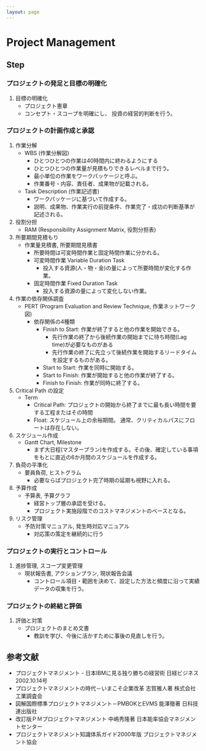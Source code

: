 ```yaml
---
layout: page
---
```


# Project Management

## Step

### プロジェクトの発足と目標の明確化

1. 目標の明確化
    * プロジェクト憲章
    * コンセプト・スコープを明確にし、 投資の経営的判断を行う。

### プロジェクトの計画作成と承認

1. 作業分解
    * WBS (作業分解図)
        * ひとつひとつの作業は40時間内に終わるようにする
        * ひとつひとつの作業量が見積もりできるレベルまで行う。
        * 最小単位の作業をワークパッケージと呼ぶ。
        * 作業番号・内容、責任者、成果物が記載される。
    * Task Description (作業記述書)
        * ワークパッケージに基づいて作成する。
        * 説明、成果物、作業実行の前提条件、作業完了・成功の判断基準が記述される。
1. 役割分担
    * RAM (Responsibility Assignment Matrix, 役割分担表)
1. 所要期間見積もり
    * 作業量見積書, 所要期間見積書
        * 所要時間は可変時間作業と固定時間作業に分かれる。
        * 可変時間作業 Variable Duration Task
            * 投入する資源(人・物・金)の量によって所要時間が変化する作業。
        * 固定時間作業 Fixed Duration Task
            * 投入する資源の量によって変化しない作業。
1. 作業の依存関係調査
    * PERT (Program Evaluation and Review Technique, 作業ネットワーク図)
        * 依存関係の4種類
            * Finish to Start: 作業が終了すると他の作業を開始できる。
                * 先行作業の終了から後続作業の開始までに待ち時間(Lag time)が必要なものがある
                * 先行作業の終了に先立って後続作業を開始するリードタイムを設定するものがある。
            * Start to Start: 作業を同時に開始する。
            * Start to Finish: 作業が開始すると他の作業が終了する。
            * Finish to Finish: 作業が同時に終了する。
1. Critical Path の設定
    * Term
        * Critical Path: プロジェクトの開始から終了までに最も長い時間を要する工程またはその時間
        * Float: スケジュール上の余裕期間。 通常、クリティカルパスにフロートは存在しない。
1. スケジュール作成
    * Gantt Chart, Milestone
        * まず大日程(マスタープラン)を作成する。その後、確定している事項をもとに直近の6か月間のスケジュールを作成する。
1. 負荷の平準化
    * 要員負荷, ヒストグラム
        * 必要ならばプロジェクト完了時期の延期も視野に入れる。
1. 予算作成
    * 予算表, 予算グラフ
        * 経営トップ層の承認を受ける。
        * プロジェクト実施段階でのコストマネジメントのベースとなる。
1. リスク管理
    * 予防対策マニュアル, 発生時対応マニュアル
        * 対応策の策定を継続的に行う

### プロジェクトの実行とコントロール

1. 進捗管理, スコープ変更管理
    * 現状報告書, アクションプラン, 現状報告会議
        * コントロール項目・範囲を決めて、設定した方法と頻度に沿って実績データの収集を行う。

### プロジェクトの終結と評価

1. 評価と対策
    * プロジェクトのまとめ文書
        * 教訓を学び、今後に活かすために事後の見直しを行う。

## 参考文献

* プロジェクトマネジメント - 日本IBMに見る独り勝ちの経営術 日経ビジネス2002.10.14号
* プロジェクトマネジメントの時代－いまこそ企業改革 志賀雅人著 株式会社工業調査会
* 図解国際標準プロジェクトマネジメント－PMBOKとEVMS 能澤徹著 日科技連出版社
* 改訂版ＰＭプロジェクトマネジメント 中嶋秀隆著 日本能率協会マネジメントセンター
* プロジェクトマネジメント知識体系ガイド2000年版 プロジェクトマネジメント協会
